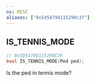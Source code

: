 ```yaml
---
ns: MISC
aliases: ["0x5d5479d115290c3f"]
---
```

## IS_TENNIS_MODE

```c
// 0x5D5479D115290C3F
bool IS_TENNIS_MODE(Ped ped);
```

Is the ped in tennis mode?


